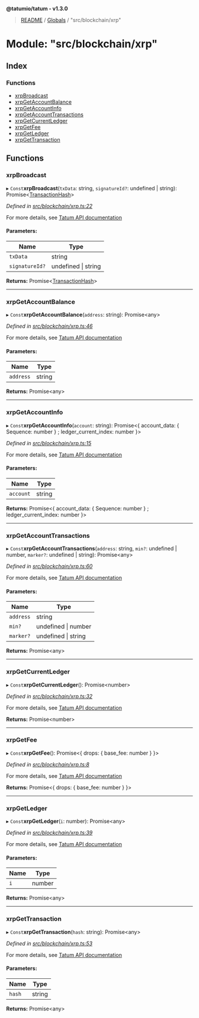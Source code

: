 **@tatumio/tatum - v1.3.0**

> [README](../README.md) / [Globals](../globals.md) / "src/blockchain/xrp"

# Module: "src/blockchain/xrp"

## Index

### Functions

* [xrpBroadcast](_src_blockchain_xrp_.md#xrpbroadcast)
* [xrpGetAccountBalance](_src_blockchain_xrp_.md#xrpgetaccountbalance)
* [xrpGetAccountInfo](_src_blockchain_xrp_.md#xrpgetaccountinfo)
* [xrpGetAccountTransactions](_src_blockchain_xrp_.md#xrpgetaccounttransactions)
* [xrpGetCurrentLedger](_src_blockchain_xrp_.md#xrpgetcurrentledger)
* [xrpGetFee](_src_blockchain_xrp_.md#xrpgetfee)
* [xrpGetLedger](_src_blockchain_xrp_.md#xrpgetledger)
* [xrpGetTransaction](_src_blockchain_xrp_.md#xrpgettransaction)

## Functions

### xrpBroadcast

▸ `Const`**xrpBroadcast**(`txData`: string, `signatureId?`: undefined \| string): Promise\<[TransactionHash](../interfaces/_src_model_response_common_transactionhash_.transactionhash.md)>

*Defined in [src/blockchain/xrp.ts:22](https://github.com/tatumio/tatum-js/blob/31bb1b4/src/blockchain/xrp.ts#L22)*

For more details, see <a href="https://tatum.io/apidoc.html#operation/XrpBroadcast" target="_blank">Tatum API documentation</a>

#### Parameters:

Name | Type |
------ | ------ |
`txData` | string |
`signatureId?` | undefined \| string |

**Returns:** Promise\<[TransactionHash](../interfaces/_src_model_response_common_transactionhash_.transactionhash.md)>

___

### xrpGetAccountBalance

▸ `Const`**xrpGetAccountBalance**(`address`: string): Promise\<any>

*Defined in [src/blockchain/xrp.ts:46](https://github.com/tatumio/tatum-js/blob/31bb1b4/src/blockchain/xrp.ts#L46)*

For more details, see <a href="https://tatum.io/apidoc.html#operation/XrpGetAccountBalance" target="_blank">Tatum API documentation</a>

#### Parameters:

Name | Type |
------ | ------ |
`address` | string |

**Returns:** Promise\<any>

___

### xrpGetAccountInfo

▸ `Const`**xrpGetAccountInfo**(`account`: string): Promise\<{ account_data: { Sequence: number  } ; ledger_current_index: number  }>

*Defined in [src/blockchain/xrp.ts:15](https://github.com/tatumio/tatum-js/blob/31bb1b4/src/blockchain/xrp.ts#L15)*

For more details, see <a href="https://tatum.io/apidoc.html#operation/XrpGetAccountInfo" target="_blank">Tatum API documentation</a>

#### Parameters:

Name | Type |
------ | ------ |
`account` | string |

**Returns:** Promise\<{ account_data: { Sequence: number  } ; ledger_current_index: number  }>

___

### xrpGetAccountTransactions

▸ `Const`**xrpGetAccountTransactions**(`address`: string, `min?`: undefined \| number, `marker?`: undefined \| string): Promise\<any>

*Defined in [src/blockchain/xrp.ts:60](https://github.com/tatumio/tatum-js/blob/31bb1b4/src/blockchain/xrp.ts#L60)*

For more details, see <a href="https://tatum.io/apidoc.html#operation/XrpGetAccountTx" target="_blank">Tatum API documentation</a>

#### Parameters:

Name | Type |
------ | ------ |
`address` | string |
`min?` | undefined \| number |
`marker?` | undefined \| string |

**Returns:** Promise\<any>

___

### xrpGetCurrentLedger

▸ `Const`**xrpGetCurrentLedger**(): Promise\<number>

*Defined in [src/blockchain/xrp.ts:32](https://github.com/tatumio/tatum-js/blob/31bb1b4/src/blockchain/xrp.ts#L32)*

For more details, see <a href="https://tatum.io/apidoc.html#operation/XrpGetLastClosedLedger" target="_blank">Tatum API documentation</a>

**Returns:** Promise\<number>

___

### xrpGetFee

▸ `Const`**xrpGetFee**(): Promise\<{ drops: { base_fee: number  }  }>

*Defined in [src/blockchain/xrp.ts:8](https://github.com/tatumio/tatum-js/blob/31bb1b4/src/blockchain/xrp.ts#L8)*

For more details, see <a href="https://tatum.io/apidoc.html#operation/XrpGetFee" target="_blank">Tatum API documentation</a>

**Returns:** Promise\<{ drops: { base_fee: number  }  }>

___

### xrpGetLedger

▸ `Const`**xrpGetLedger**(`i`: number): Promise\<any>

*Defined in [src/blockchain/xrp.ts:39](https://github.com/tatumio/tatum-js/blob/31bb1b4/src/blockchain/xrp.ts#L39)*

For more details, see <a href="https://tatum.io/apidoc.html#operation/XrpGetLedger" target="_blank">Tatum API documentation</a>

#### Parameters:

Name | Type |
------ | ------ |
`i` | number |

**Returns:** Promise\<any>

___

### xrpGetTransaction

▸ `Const`**xrpGetTransaction**(`hash`: string): Promise\<any>

*Defined in [src/blockchain/xrp.ts:53](https://github.com/tatumio/tatum-js/blob/31bb1b4/src/blockchain/xrp.ts#L53)*

For more details, see <a href="https://tatum.io/apidoc.html#operation/XrpGetTransaction" target="_blank">Tatum API documentation</a>

#### Parameters:

Name | Type |
------ | ------ |
`hash` | string |

**Returns:** Promise\<any>
